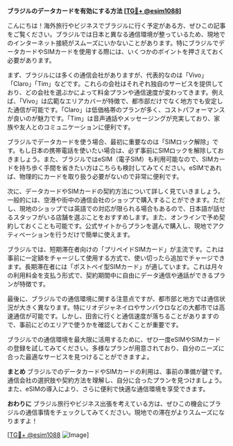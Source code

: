 **ブラジルのデータカードを有効にする方法 [[TG💪+ @esim1088](https://t.me/s/esim1088)]**

こんにちは！海外旅行やビジネスでブラジルに行く予定がある方、ぜひこの記事をご覧ください。ブラジルでは日本と異なる通信環境が整っているため、現地でのインターネット接続がスムーズにいかないことがあります。特にブラジルでデータカードやSIMカードを使用する際には、いくつかのポイントを押さえておく必要があります。

まず、ブラジルには多くの通信会社がありますが、代表的なのは「Vivo」「Claro」「Tim」などです。これらの会社はそれぞれ独自のサービスを提供しており、どの会社を選ぶかによって料金プランや通信速度が変わってきます。例えば、「Vivo」は広範なエリアカバーが特徴で、都市部だけでなく地方でも安定した通信が可能です。「Claro」は低価格帯のプランが多く、コストパフォーマンスが良いのが魅力です。「Tim」は音声通話やメッセージングが充実しており、家族や友人とのコミュニケーションに便利です。

ブラジルでデータカードを使う場合、最初に重要なのは「SIMロック解除」です。もし日本の携帯電話を使いたい場合は、必ず事前にSIMロックを解除しておきましょう。また、ブラジルではeSIM（電子SIM）も利用可能なので、SIMカードを持ち歩く手間を省きたい方はこちらも検討してみてください。eSIMであれば、物理的にカードを取り扱う必要がないので非常に便利です。

次に、データカードやSIMカードの契約方法について詳しく見ていきましょう。一般的には、空港や街中の通信会社のショップで購入することができます。ただし、現地のショップでは英語での対応が限られる場合もあるので、日本語が話せるスタッフがいる店舗を選ぶことをおすすめします。また、オンラインで予め契約しておくことも可能です。公式サイトからプランを選んで購入し、現地でアクティベーションを行うだけで簡単に使えます。

ブラジルでは、短期滞在者向けの「プリペイドSIMカード」が主流です。これは事前に一定額をチャージして使用する方式で、使い切ったら追加でチャージできます。長期滞在者には「ポストペイ型SIMカード」が適しています。これは月々の利用料金を支払う形式で、契約期間中に自由にデータ通信や通話ができるプランが特徴です。

最後に、ブラジルでの通信環境に関する注意点ですが、都市部と地方では通信状況が大きく異なります。特にリオデジャネイロやサンパウロなどの大都市では高速通信が可能です。しかし、田舎に行くと通信速度が落ちることがありますので、事前にどのエリアで使うかを確認しておくことが重要です。

ブラジルでの通信環境を最大限に活用するために、ぜひ一度eSIMやSIMカードの登録を試してみてください。多様なプランが用意されており、自分のニーズに合った最適なサービスを見つけることができますよ。

**まとめ**
ブラジルでのデータカードやSIMカードの利用は、事前の準備が鍵です。通信会社の選択肢や契約方法を理解し、自分に合ったプランを見つけましょう。また、eSIMの導入により、さらに便利で快適な通信環境を享受できます。

**おわりに**
ブラジル旅行やビジネス出張を考えている方は、ぜひこの機会にブラジルの通信事情をチェックしてみてください。現地での滞在がよりスムーズになりますよ！

[[TG💪+ @esim1088](https://t.me/s/esim1088) ![Image](https://i.postimg.cc/Y0z9fWf4/image.png)]